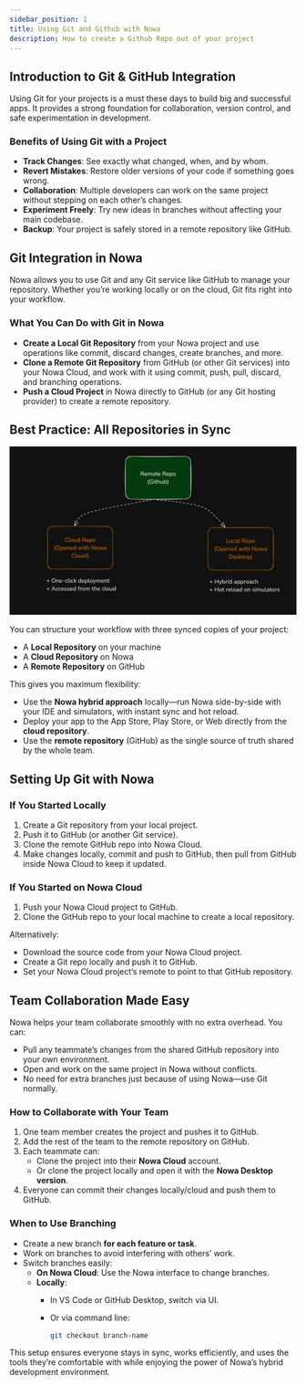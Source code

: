 ```yaml
---
sidebar_position: 1
title: Using Git and Github with Nowa
description: How to create a Github Repo out of your project
---
```


## Introduction to Git & GitHub Integration

Using Git for your projects is a must these days to build big and successful apps. It provides a strong foundation for collaboration, version control, and safe experimentation in development.

### Benefits of Using Git with a Project

- **Track Changes**: See exactly what changed, when, and by whom.
- **Revert Mistakes**: Restore older versions of your code if something goes wrong.
- **Collaboration**: Multiple developers can work on the same project without stepping on each other’s changes.
- **Experiment Freely**: Try new ideas in branches without affecting your main codebase.
- **Backup**: Your project is safely stored in a remote repository like GitHub.

## Git Integration in Nowa

Nowa allows you to use Git and any Git service like GitHub to manage your repository. Whether you’re working locally or on the cloud, Git fits right into your workflow.

### What You Can Do with Git in Nowa

- **Create a Local Git Repository** from your Nowa project and use operations like commit, discard changes, create branches, and more.
- **Clone a Remote Git Repository** from GitHub (or other Git services) into your Nowa Cloud, and work with it using commit, push, pull, discard, and branching operations.
- **Push a Cloud Project** in Nowa directly to GitHub (or any Git hosting provider) to create a remote repository.

## Best Practice: All Repositories in Sync

![](/img/git/git-setup-explanation.png)


You can structure your workflow with three synced copies of your project:

- A **Local Repository** on your machine
- A **Cloud Repository** on Nowa
- A **Remote Repository** on GitHub

This gives you maximum flexibility:

- Use the **Nowa hybrid approach** locally—run Nowa side-by-side with your IDE and simulators, with instant sync and hot reload.
- Deploy your app to the App Store, Play Store, or Web directly from the **cloud repository**.
- Use the **remote repository** (GitHub) as the single source of truth shared by the whole team.

## Setting Up Git with Nowa

### If You Started Locally

1. Create a Git repository from your local project.
2. Push it to GitHub (or another Git service).
3. Clone the remote GitHub repo into Nowa Cloud.
4. Make changes locally, commit and push to GitHub, then pull from GitHub inside Nowa Cloud to keep it updated.

### If You Started on Nowa Cloud

1. Push your Nowa Cloud project to GitHub.
2. Clone the GitHub repo to your local machine to create a local repository.

Alternatively:

- Download the source code from your Nowa Cloud project.
- Create a Git repo locally and push it to GitHub.
- Set your Nowa Cloud project’s remote to point to that GitHub repository.

## Team Collaboration Made Easy

Nowa helps your team collaborate smoothly with no extra overhead. You can:

- Pull any teammate’s changes from the shared GitHub repository into your own environment.
- Open and work on the same project in Nowa without conflicts.
- No need for extra branches just because of using Nowa—use Git normally.

### How to Collaborate with Your Team

1. One team member creates the project and pushes it to GitHub.
2. Add the rest of the team to the remote repository on GitHub.
3. Each teammate can:
    - Clone the project into their **Nowa Cloud** account.
    - Or clone the project locally and open it with the **Nowa Desktop version**.
4. Everyone can commit their changes locally/cloud and push them to GitHub.

### When to Use Branching

- Create a new branch **for each feature or task**.
- Work on branches to avoid interfering with others’ work.
- Switch branches easily:
    - **On Nowa Cloud**: Use the Nowa interface to change branches.
    - **Locally**:
        - In VS Code or GitHub Desktop, switch via UI.
        - Or via command line:
            
            ```bash
            git checkout branch-name
            ```
            

This setup ensures everyone stays in sync, works efficiently, and uses the tools they’re comfortable with while enjoying the power of Nowa’s hybrid development environment.